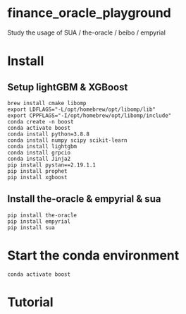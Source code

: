 # finance_oracle_playground
Study the usage of SUA / the-oracle / beibo / empyrial

# Install 


## Setup lightGBM & XGBoost

```
brew install cmake libomp
export LDFLAGS="-L/opt/homebrew/opt/libomp/lib"
export CPPFLAGS="-I/opt/homebrew/opt/libomp/include"
conda create -n boost
conda activate boost
conda install python=3.8.8
conda install numpy scipy scikit-learn
conda install lightgbm
conda install grpcio
conda install Jinja2
pip install pystan==2.19.1.1
pip install prophet
pip install xgboost
```

## Install the-oracle & empyrial & sua
```
pip install the-oracle
pip install empyrial
pip install sua
```

# Start the conda environment 
```
conda activate boost
```
# Tutorial 